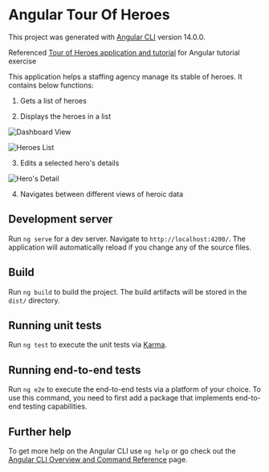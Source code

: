 # Angular Tour Of Heroes

This project was generated with [Angular CLI](https://github.com/angular/angular-cli) version 14.0.0.

Referenced [Tour of Heroes application and tutorial](https://angular.io/tutorial) for Angular tutorial exercise

This application helps a staffing agency manage its stable of heroes. It contains below functions:

1. Gets a list of heroes

2. Displays the heroes in a list

![Dashboard View](https://user-images.githubusercontent.com/66471232/182551636-8dd7e694-fbd9-40a7-b4f5-2e92753c3bc4.png)

![Heroes List](https://user-images.githubusercontent.com/66471232/182551724-01b0b799-b7ec-45cd-8f5c-c0b6a77dea8c.png)

3. Edits a selected hero's details

![Hero's Detail](https://user-images.githubusercontent.com/66471232/182551674-59e04a2f-16ab-4ba9-88a4-e28fa59fca5d.png)

4. Navigates between different views of heroic data

## Development server

Run `ng serve` for a dev server. Navigate to `http://localhost:4200/`. The application will automatically reload if you change any of the source files.

## Build

Run `ng build` to build the project. The build artifacts will be stored in the `dist/` directory.

## Running unit tests

Run `ng test` to execute the unit tests via [Karma](https://karma-runner.github.io).

## Running end-to-end tests

Run `ng e2e` to execute the end-to-end tests via a platform of your choice. To use this command, you need to first add a package that implements end-to-end testing capabilities.

## Further help

To get more help on the Angular CLI use `ng help` or go check out the [Angular CLI Overview and Command Reference](https://angular.io/cli) page.
